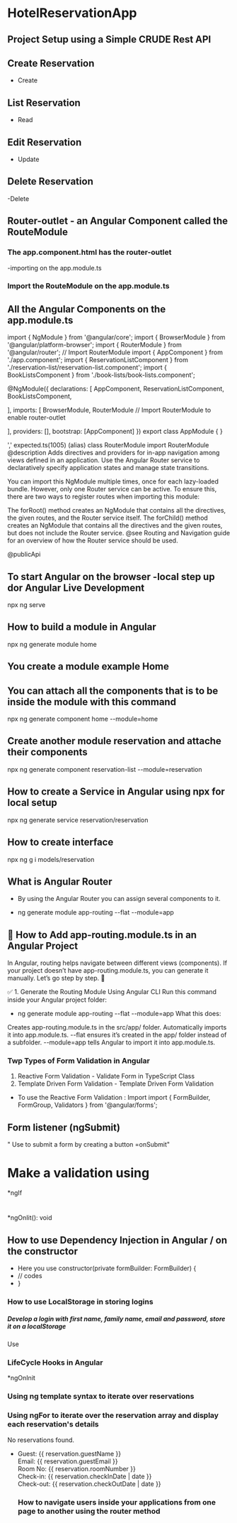 # HotelReservationApp


## Project Setup using a Simple CRUDE Rest API

## Create Reservation
- Create

## List Reservation
- Read


## Edit Reservation
- Update


## Delete Reservation
-Delete

## Router-outlet - an Angular Component called the RouteModule

### The app.component.html has the router-outlet
-importing <router-outlet></router-outlet> on the app.module.ts


### Import the RouteModule on the app.module.ts
## All the Angular Components on the app.module.ts

import { NgModule } from '@angular/core';
import { BrowserModule } from '@angular/platform-browser';
import { RouterModule } from '@angular/router'; // Import RouterModule
import { AppComponent } from './app.component';
import { ReservationListComponent } from './reservation-list/reservation-list.component';
import { BookListsComponent } from './book-lists/book-lists.component';




@NgModule({
  declarations: [
    AppComponent,
    ReservationListComponent,
    BookListsComponent,
   
   
  ],
  imports: [
    BrowserModule,
    RouterModule // Import RouterModule to enable router-outlet

  ],
  providers: [],
  bootstrap: [AppComponent]
})
export class AppModule { }


',' expected.ts(1005)
(alias) class RouterModule
import RouterModule
@description
Adds directives and providers for in-app navigation among views defined in an application. Use the Angular Router service to declaratively specify application states and manage state transitions.

You can import this NgModule multiple times, once for each lazy-loaded bundle. However, only one Router service can be active. To ensure this, there are two ways to register routes when importing this module:

The forRoot() method creates an NgModule that contains all the directives, the given routes, and the Router service itself.
The forChild() method creates an NgModule that contains all the directives and the given routes, but does not include the Router service.
@see
Routing and Navigation guide for an overview of how the Router service should be used.

@publicApi


## To start Angular on the browser -local step up dor Angular Live Development
npx ng serve

## How to build a module in Angular

 npx ng generate module home

## You create a module example Home

## You can attach all the components that is to be inside the module with this command
npx ng generate component home --module=home

## Create another module reservation and attache their components

npx ng generate component reservation-list --module=reservation


## How to create a Service in Angular using npx for local setup

npx ng generate service reservation/reservation



## How to create interface

npx ng g i models/reservation


## What is Angular Router
- By using the Angular Router you can assign several components to it.

- ng generate module app-routing --flat --module=app


## 📌 How to Add app-routing.module.ts in an Angular Project
In Angular, routing helps navigate between different views (components). If your project doesn’t have app-routing.module.ts, you can generate it manually. Let’s go step by step. 🚀

✅ 1. Generate the Routing Module Using Angular CLI
Run this command inside your Angular project folder:

- ng generate module app-routing --flat --module=app
What this does:

Creates app-routing.module.ts in the src/app/ folder.
Automatically imports it into app.module.ts.
--flat ensures it’s created in the app/ folder instead of a subfolder.
--module=app tells Angular to import it into app.module.ts.


### Twp Types of Form Validation in Angular

1. Reactive Form Validation - Validate Form in TypeScript Class
2. Template Driven Form Validation - Template Driven Form Validation

- To use the Reactive Form Validation : Import import { FormBuilder, FormGroup, Validators } from '@angular/forms';


## Form listener (ngSubmit)
" Use to submit a form by creating a button =onSubmit"


# Make a validation using
*ngIf 


#
*ngOnIit(): void 

## How to use Dependency Injection in Angular / on the constructor 

* Here you use constructor(private formBuilder: FormBuilder) {
* // codes
* }


### How to use LocalStorage in storing logins

##### Develop a login with first name, family name, email and password, store it on a localStorage
Use 


### LifeCycle Hooks in Angular
*ngOnInit


### Using ng template syntax to iterate over reservations
### Using ngFor to iterate over the reservation array and display each reservation's details
<p *ngIf="reservation.length === 0">No reservations found.</p>

<ul>
  <ng-container *ngFor="let reservation of reservation">
    <li>
      Guest: {{ reservation.guestName }}<br>
      Email: {{ reservation.guestEmail }}<br>
      Room No: {{ reservation.roomNumber }}<br>
      Check-in: {{ reservation.checkInDate | date }}<br>
      Check-out: {{ reservation.checkOutDate | date }}<br>
    </li>
  </ng-container>
<!-- This code displays a list of reservations with guest details and check-in/check-out dates -->



### How to navigate users inside your applications from one page to another using the router method 